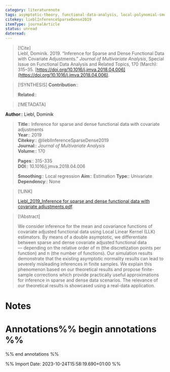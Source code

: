 ```yaml
---
category: literaturenote
tags: asymptotic-theory, functional-data-analysis, local-polynomial-smoothing
citekey: lieblInferenceSparseDense2019
itemType: journalArticle
status: unread  
dateread:  
---
```


> [!Cite]  
> Liebl, Dominik. 2019. “Inference for Sparse and Dense Functional Data with Covariate Adjustments.” _Journal of Multivariate Analysis_, Special Issue on Functional Data Analysis and Related Topics, 170 (March): 315–35. [https://doi.org/10.1016/j.jmva.2018.04.006](https://doi.org/10.1016/j.jmva.2018.04.006).

> [!SYNTHESIS] 
>**Contribution**::
>
>**Related**:: 
>

> [!METADATA]  
>
**Author**:: Liebl, Dominik<br>
> **Title**:: Inference for sparse and dense functional data with covariate adjustments    
> **Year**:: 2019     
> **Citekey**:: @lieblInferenceSparseDense2019    
>**Journal**:: *Journal of Multivariate Analysis*    
>**Volume**:: 170    
>     
>    
>    
>     
> **Pages**:: 315-335    
>**DOI**:: 10.1016/j.jmva.2018.04.006    
>
>**Smoothing**:: Local regression
>**Aim**:: Estimation
>**Type**:: Univariate
>**Dependency**:: None

> [!LINK] 
>
> [Liebl_2019_Inference for sparse and dense functional data with covariate adjustments.pdf](file:///Users/steven/Library/CloudStorage/GoogleDrive-steven.golovkine@ul.ie/My%20Drive/bibliography/Journal%20of%20Multivariate%20Analysis/2019/Liebl_2019_Inference%20for%20sparse%20and%20dense%20functional%20data%20with%20covariate%20adjustments2.pdf).

>[!Abstract]
>
>We consider inference for the mean and covariance functions of covariate adjusted functional data using Local Linear Kernel (LLK) estimators. By means of a double asymptotic, we differentiate between sparse and dense covariate adjusted functional data — depending on the relative order of m (the discretization points per function) and n (the number of functions). Our simulation results demonstrate that the existing asymptotic normality results can lead to severely misleading inferences in finite samples. We explain this phenomenon based on our theoretical results and propose finite-sample corrections which provide practically useful approximations for inference in sparse and dense data scenarios. The relevance of our theoretical results is showcased using a real-data application.
>>


# Notes<br>
# Annotations%% begin annotations %%  
 
  
%% end annotations %%

%% Import Date: 2023-10-24T15:58:19.690+01:00 %%
